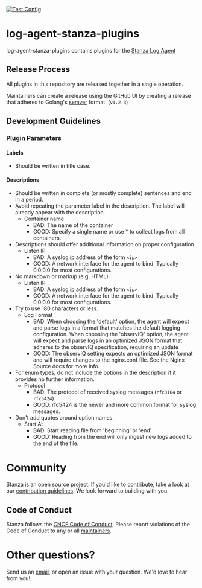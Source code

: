 [![Test Config](https://github.com/Sawader/log-agent-stanza-plugins/actions/workflows/config.yml/badge.svg)](https://github.com/Sawader/log-agent-stanza-plugins/actions/workflows/config.yml)

# log-agent-stanza-plugins

log-agent-stanza-plugins contains plugins for the [Stanza Log Agent](https://github.com/Sawader/log-agent-stanza-plugins)

## Release Process

All plugins in this repository are released together in a single operation.

Maintainers can create a release using the GitHub UI by creating a release that adheres to Golang's [semver](https://godoc.org/github.com/rogpeppe/go-internal/semver) format. (`v1.2.3`)

## Development Guidelines

### Plugin Parameters

#### Labels

* Should be written in title case.

#### Descriptions

* Should be written in complete (or mostly complete) sentences and end in a period.
* Avoid repeating the parameter label in the description. The label will already appear with the description.
  * Container name
    * BAD: The name of the container
    * GOOD: Specify a single name or use * to collect logs from all containers.
* Descriptions should offer additional information on proper configuration.
  * Listen IP
    * BAD: A syslog ip address of the form `<ip>`
    * GOOD: A network interface for the agent to bind. Typically 0.0.0.0 for most configurations.
* No markdown or markup (e.g. HTML).
  * Listen IP
    * BAD: A syslog ip address of the form `<ip>`
    * GOOD: A network interface for the agent to bind. Typically 0.0.0.0 for most configurations.
* Try to use 180 characters or less.
  * Log Format
    * BAD: When choosing the 'default' option, the agent will expect and parse logs in a format that matches the default logging configuration. When choosing the 'observIQ' option, the agent will expect and parse logs in an optimized JSON format that adheres to the observIQ specification, requiring an update
    * GOOD: The observIQ setting expects an optimized JSON format and will require changes to the nginx.conf file. See the Nginx Source docs for more info.
* For enum types, do not include the options in the description if it provides no further information.
  * Protocol
    * BAD: The protocol of received syslog messages (`rfc3164` or `rfc5424`)
    * GOOD: rfc5424 is the newer and more common format for syslog messages.
* Don't add quotes around option names.
  * Start At
    * BAD: Start reading file from 'beginning' or 'end'
    * GOOD: Reading from the end will only ingest new logs added to the end of the file.

# Community

Stanza is an open source project. If you'd like to contribute, take a look at our [contribution guidelines](/docs/CONTRIBUTING.md). We look forward to building with you.

## Code of Conduct

Stanza follows the [CNCF Code of Conduct](https://github.com/cncf/foundation/blob/master/code-of-conduct.md). Please report violations of the Code of Conduct to any or all [maintainers](/docs/MAINTAINERS.md).

# Other questions?

Send us an [email](mailto:support.stanza@observiq.com), or open an issue with your question. We'd love to hear from you!